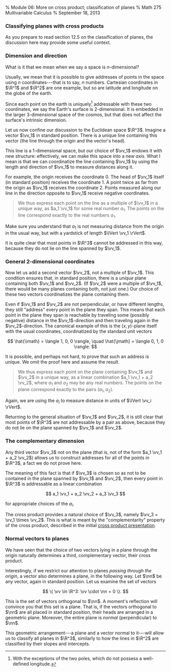 % Module 06:
  More on cross product; classification of planes
% Math 275 Multivariable Calculus
% September 18, 2013 <!-- day 07 -->

$\newcommand{\R}{\mathbf{R}}$
$\newcommand{\vv}{\vec{v}}$
$\newcommand{\nn}{\vec{n}}$

### Classifying planes with cross products

As you prepare to read section 12.5 on the classification of planes, the discussion here may provide some useful context. 

### Dimension and direction

What is it that we mean when we say a space is $n$-dimensional?

Usually, we mean that it is possible to give addresses of points in the space using $n$ coordinates---that is to say, $n$ numbers. Cartesian coordinates in $\R^1$ and $\R^2$ are one example, but so are latitude and longitude on the globe of the earth.

Since each point on the earth is uniquely[^unique] addressable with these two coordinates, we say the Earth's surface is $2$-dimensional. It is embedded in the larger $3$-dimensional space of the cosmos, but that does not affect the surface's intrinsic dimension.

Let us now confine our discussion to the Euclidean space $\R^3$. Imagine a vector $\vv_1$ in standard position. There is a unique line containing this vector (the line through the origin and the vector's head). 

This line is a $1$-dimensional space, but our choice of $\vv_1$ endows it with new structure: effectively, we can make this space into a new *axis*. What I mean is that we can coordinatize the line containing $\vv_1$ by using the length and direction of $\vv_1$ to measure distances along it.

For example, the origin receives the coordinate $0$. The head of $\vv_1$ itself (in standard position) receives the coordinate $1$. A point twice as far from the origin as $\vv_1$ receives the coordinate $2$. Points measured along our line in the direction opposite to $\vv_1$ receive negative coordinates.

> We thus express each point on the line as a multiple of $\vv_1$ in a unique way, as $a_1 \vv_1$ for some real number $a_1$. The points on the line correspond exactly to the real numbers $a_1$.

Make sure you understand that $a_1$ is not measuring distance from the origin in the usual way, but with a yardstick of length $\lVert \vv_1 \rVert$.

It is quite clear that most points in $\R^3$ cannot be addressed in this way, because they do not lie on the line spanned by $\vv_1$.

### General 2-dimensional coordinates

Now let us add a second vector $\vv_2$, not a multiple of $\vv_1$. This condition ensures that, in standard position, there is a *unique* plane containing both $\vv_1$ and $\vv_2$. (If $\vv_2$ were a multiple of $\vv_1$, there would be many planes containing both, not just one.) Our choice of these two vectors coordinatizes the plane containing them.

Even if $\vv_1$ and $\vv_2$ are not perpendicular, or have different lengths, they still "address" every point in the plane they span. This means that each point in the plane they span is reachable by traveling some (possibly negative) distance in the $\vv_1$-direction and then traveling again in the $\vv_2$-direction. The canonical example of this is the $(x,y)$-plane itself with the usual coordinates, coordinatized by the standard unit vectors

$$ \hat{\imath} = \langle 1, 0, 0 \rangle, \quad \hat{\jmath} = \langle 0, 1, 0 \rangle. $$

It is possible, and perhaps not hard, to prove that such an address is unique. We omit the proof here and assume the result.

> We thus express each point on the plane containing $\vv_1$ and $\vv_2$ in a unique way, as a linear combination $a_1 \vv_1 + a_2 \vv_2$, where $a_1$ and $a_2$ may be any real numbers. The points on the plane correspond exactly to the pairs $(a_1, a_2)$.

Again, we are using the $a_i$ to measure distance in units of $\lVert \vv_i \rVert$. 

Returning to the general situation of $\vv_1$ and $\vv_2$, it is still clear that most points of $\R^3$ are not addressable by a pair as above, because they do not lie on the plane spanned by $\vv_1$ and $\vv_2$.

### The complementary dimension

Any third vector $\vv_3$ not on the plane (that is, not of the form $a_1 \vv_1 + a_2 \vv_2$) allows us to construct addresses for all of the points in $\R^3$, a fact we do not prove here. 

The meaning of this fact is that if $\vv_3$ is chosen so as not to be contained in the plane spanned by $\vv_1$ and $\vv_2$, then every point in $\R^3$ is addressable as a linear combination

$$ a_1 \vv_1 + a_2 \vv_2 + a_3 \vv_3 $$

for appropriate choices of the $a_i$.

The cross product provides a natural choice of $\vv_3$, namely $\vv_3 = \vv_1 \times \vv_2$. This is what is meant by the "complementarity" property of the cross product, described in the initial [cross product presentation][d05].

### Normal vectors to planes

We have seen that the choice of two vectors lying in a plane through the origin naturally determines a third, complementary vector, their cross product. 

Interestingly, if we restrict our attention to planes *passing through the origin*, a vector also determines a plane, in the following way. Let $\nn$ be any vector, again in standard position. Let us examine the set of vectors

$$ \{ \vv \in \R^3: \vv \cdot \nn = 0 \}. $$

This is the set of vectors orthogonal to $\nn$. A moment's reflection will convince you that this set is a plane. That is, if the vectors orthogonal to $\nn$ are all placed in standard position, their heads are arranged in a geometric plane. Moreover, the entire plane is *normal* (perpendicular) to $\nn$. 

This geometric arrangement---a plane and a vector normal to it---will allow us to classify all planes in $\R^3$, similarly to how the lines in $\R^2$ are classified by their slopes and intercepts.

[^unique]: With the exceptions of the two poles, which do not possess a well-defined longitude. 

[d05]: ../../decks/05/Deck.pdf
